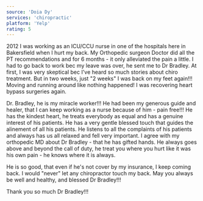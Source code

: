 ```yaml
---
source: 'Doia Dy'
services: 'chiropractic'
platform: 'Yelp'
rating: 5
---
```


2012 I was working as an ICU/CCU nurse in one of the hospitals here in Bakersfield when I hurt my back. My Orthopedic surgeon Doctor did all the PT recommendations and for 6 months - it only alleviated the pain a little. I had to go back to work bec my leave was over, he sent me to Dr Bradley. At first, I was very skeptical bec I've heard so much stories about chiro treatment. But in two weeks, just "2 weeks" I was back on my feet again!!! Moving and running around like nothing happened! I was recovering heart bypass surgeries again.

Dr. Bradley, he is my miracle worker!!! He had been my generous guide and healer, that I can keep working as a nurse because of him - pain free!!! He has the kindest heart, he treats everybody as equal and has a genuine interest of his patients. He has a very gentle blessed touch that guides the alinement of all his patients. He listens to all the complaints of his patients and always has us all relaxed and fell very important. I agree with my orthopedic MD about Dr Bradley - that he has gifted hands. He always goes above and beyond the call of duty, he treat you where you hurt like it was his own pain - he knows where it is always.

He is so good, that even if he's not cover by my insurance, I keep coming back. I would "never" let any chiropractor touch my back. May you always be well and healthy, and blessed Dr Bradley!!!

Thank you so much Dr Bradley!!!

